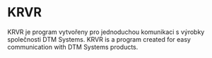 # KRVR

KRVR je program vytvořeny pro jednoduchou komunikaci s výrobky společnosti DTM Systems.
KRVR is a program created for easy communication with DTM Systems products.
